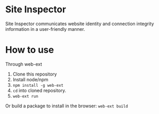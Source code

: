 # Site Inspector
Site Inspector communicates website identity and connection integrity information in a user-friendly manner. 

# How to use
Through web-ext
1. Clone this repository
2. Install node/npm
3. `npm install -g web-ext`
4. `cd` into cloned repository.
5. `web-ext run`

Or build a package to install in the browser:
`web-ext build`
